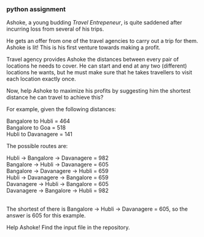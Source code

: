 ### python assignment

Ashoke, a young budding _Travel Entrepeneur_, is quite saddened after incurring loss from several of his trips.

He gets an offer from one of the travel agencies to carry out a trip for them. Ashoke is lit! This is his first venture towards making a profit.

Travel agency provides Ashoke the distances between every pair of locations he needs to cover. He can start and end at any two (different) locations he wants, but he must make sure that he takes travellers to visit each location exactly once.

Now, help Ashoke to maximize his profits by suggesting him the shortest distance he can travel to achieve this?

For example, given the following distances:

Bangalore to Hubli = 464
<br />
Bangalore to Goa = 518
<br />
Hubli to Davanagere = 141
<br />

The possible routes are:

Hubli -> Bangalore -> Davanagere = 982
<br />
Bangalore -> Hubli -> Davanagere = 605
<br />
Bangalore -> Davanagere -> Hubli = 659
<br />
Hubli -> Davanagere -> Bangalore = 659
<br />
Davanagere -> Hubli -> Bangalore = 605
<br />
Davanagere -> Bangalore -> Hubli = 982
<br />
<br />

The shortest of there is Bangalore -> Hubli -> Davanagere = 605, so the answer is 605 for this example.

Help Ashoke! Find the input file in the repository.
